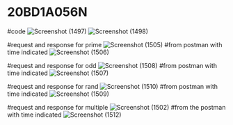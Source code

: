 # 20BD1A056N
#code
![Screenshot (1497)](https://github.com/sumedhaimp/20BD1A056N/assets/113005165/b52bcee6-95ff-4c3b-bf1c-599925fb59c3)
![Screenshot (1498)](https://github.com/sumedhaimp/20BD1A056N/assets/113005165/439196ac-a235-4b81-859f-2a00d77c7a82)

#request and response for prime
![Screenshot (1505)](https://github.com/sumedhaimp/20BD1A056N/assets/113005165/ce7bfa58-e151-4840-9575-29a303725b52)
#from postman with time indicated
![Screenshot (1506)](https://github.com/sumedhaimp/20BD1A056N/assets/113005165/9ee09bcb-a765-4553-8ece-af38d0b5602f)

#request and response for odd
![Screenshot (1508)](https://github.com/sumedhaimp/20BD1A056N/assets/113005165/140c44aa-29b7-4208-aa74-2cfdd2295ab1)
#from postman with time indicated
![Screenshot (1507)](https://github.com/sumedhaimp/20BD1A056N/assets/113005165/df2df898-fd4c-44aa-b697-66230be247cb)

#request and response for rand
![Screenshot (1510)](https://github.com/sumedhaimp/20BD1A056N/assets/113005165/b26f2c07-d808-47af-9e42-e47390f2c3db)
#from postman with time indicated
![Screenshot (1509)](https://github.com/sumedhaimp/20BD1A056N/assets/113005165/08d2d063-8757-48ad-ade5-755dbf0fbf8a)

#request and response for multiple
![Screenshot (1502)](https://github.com/sumedhaimp/20BD1A056N/assets/113005165/6904c627-7ca4-4a20-b3c6-67214d68d7fe)
#from the postman with time indicated
![Screenshot (1512)](https://github.com/sumedhaimp/20BD1A056N/assets/113005165/61d42065-561d-436e-85e6-7144207d7dd5)

